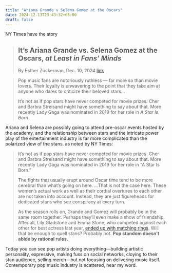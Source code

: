 ```yaml
---
title: "Ariana Grande v Selena Gomez at the Oscars"
date: 2024-12-13T23:43:32+08:00
draft: false
---
```


NY Times have the story

> ## It’s Ariana Grande vs. Selena Gomez at the Oscars, ***at Least in Fans’ Minds***
>
> By Esther Zuckerman, Dec. 10, 2024 [link](https://www.nytimes.com/2024/12/10/movies/ariana-grande-selena-gomez-fans-oscars.html?unlocked_article_code=1.g04.5BFH.21gUX9aKW47l&smid=url-share)

> Pop music fans are notoriously ruthless — far more so than movie lovers. Their loyalty is unwavering to the point that they take aim at anyone who dares to criticize their beloved stars...
>
> It’s not as if pop stars have never competed for movie prizes. Cher and Barbra Streisand might have something to say about that. More recently Lady Gaga was nominated in 2019 for her role in *A Star Is Born*.

Ariana and Selena are possibly going to attend pre-oscar events hosted by the academy, and the relationship between stars and the intricate power play of the entertainment industry is far more complicated than the polarized view of the stans. as noted by NY Times:

> It’s not as if pop stars have never competed for movie prizes. Cher and Barbra Streisand might have something to say about that. More recently Lady Gaga was nominated in 2019 for her role in “A Star Is Born.”
>
> The fights that usually erupt around Oscar time tend to be more cerebral than what’s going on here. ...That is not the case here. These women’s actual work as well as their cordial overtures to each other are not taken into account. Instead, they are just figureheads for dedicated stans who see conspiracy at every turn.
>
> As the season rolls on, Grande and Gomez will probably be in the same room together. Perhaps they’ll even make a show of friendship. After all, Lily Gladstone and Emma Stone, who competed against each other for best actress last year, [ended up with matching rings](https://people.com/lily-gladstone-says-she-and-emma-stone-became-fast-friends-during-awards-season-8598658). Will that be enough to quell stans? Probably not. **Pop standom doesn’t abide by rational rules.**

Today you can see pop artists doing everything—building artistic personality, expressive, making fuss on social networks, cloying to their stan audience, selling merch—but not focusing on delivering music itself. Contemporary pop music industry is scattered, hear my word.
